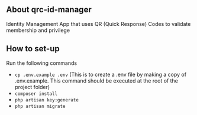 ## About qrc-id-manager

Identity Management App that uses QR (Quick Response) Codes to validate membership and privilege

## How to set-up

Run the following commands

-   `cp .env.example .env` (This is to create a .env file by making a copy of .env.example. This command should be executed at the root of the project folder)
-   `composer install`
-   `php artisan key:generate`
-   `php artisan migrate`

